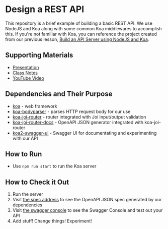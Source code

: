 # Design a REST API

This repository is a brief example of building a basic REST API. We use NodeJS and Koa along with some common Koa middlewares to accomplish this. If you're not familiar with Koa, you can reference the project created from our previous lesson, [Build an API Server using NodeJS and Koa](https://github.com/CodeSeoul/api-node-koa).

## Supporting Materials
* [Presentation](https://docs.google.com/presentation/d/1HmiSYPzIQeT8ZB0IgOpzIQCZII8kp0mfa6LO3jnx_PI/edit?usp=sharing)
* [Class Notes]()
* [YouTube Video](https://youtu.be/jj2zHj1aer0)

## Dependencies and Their Purpose
* [koa](https://koajs.com/) - web framework
* [koa-bodyparser](https://github.com/koajs/bodyparser) - parses HTTP request body for our use
* [koa-joi-router](https://github.com/koajs/joi-router) - router integrated with Joi input/output validation
* [koa-joi-router-docs](https://github.com/chuyik/koa-joi-router-docs) - OpenAPI JSON generator integrated with koa-joi-router
* [koa2-swagger-ui](https://github.com/scttcper/koa2-swagger-ui) - Swagger UI for documentating and experimenting with our API

## How to Run
* Use `npm run start` to run the Koa server

## How to Check it Out
1. Run the server
2. Visit [the spec address](http://localhost:3000/_api.json) to see the OpenAPI JSON spec generated by our dependencies
3. Visit [the swagger console](http://localhost:3000/swagger) to see the Swagger Console and test out your API
4. Add stuff! Change things! Experiment!
